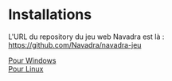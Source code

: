 # Installations

L'URL du repository du jeu web Navadra est là :<br>
<a href="https://github.com/Navadra/navadra-jeu" target="_blank">https://github.com/Navadra/navadra-jeu</a>

[Pour Windows](windows.md)<br>
[Pour Linux](linux.md)
